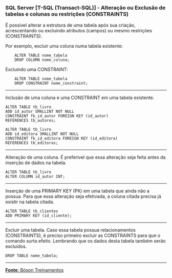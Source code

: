 ### SQL Server [T-SQL (Transact-SQL)] - Alteração ou Exclusão de tabelas e colunas ou restrições (CONSTRAINTS)

É possível alterar a estrutura de uma tabela após sua criação, acrescentando ou excluindo atributos (campos) ou mesmo restrições (CONSTRAINTS).

Por exemplo, excluir uma coluna numa tabela existente:

    	ALTER TABLE nome_tabela
		DROP COLUMN nome_coluna;

Excluindo uma CONSTRAINT:

    	ALTER TABLE nome_tabela
		DROP CONSTRAINT nome_constraint;
---	
Inclusão de uma coluna e uma CONSTRAINT em uma tabela existente.

	ALTER TABLE tb_livro
	ADD id_autor SMALLINT NOT NULL
	CONSTRAINT fk_id_autor FOREIGN KEY (id_autor)
	REFERENCES tb_autores;
	
	ALTER TABLE tb_livro
	ADD id_editora SMALLINT NOT NULL
	CONSTRAINT fk_id_editora FOREIGN KEY (id_editora)
	REFERENCES tb_editoras;
	
---
Alteração de uma coluna. É preferível que essa alteração seja feita antes da inserção de dados na tabela.

	ALTER TABLE tb_livro
	ALTER COLUMN id_autor INT;

---
Inserção de uma PRIMARY KEY (PK) em uma tabela que ainda não a possua. Para que essa alteração seja efetivada, a coluna citada precisa já existir na tabela citada.

	ALTER TABLE tb_clientes
	ADD PRIMARY KEY (id_cliente);

---
Excluir uma tabela. Caso essa tabela possua relacionamentos (CONSTRAINTS), é preciso primeiro excluir as CONSTRAINTS para que o comando surta efeito. Lembrando que os dados desta tabela também serão excluídos.

	DROP TABLE nome_tabela;

---

[**Fonte**: Bóson Treinamentos](https://youtube.com/playlist?list=PLucm8g_ezqNqI5cW3alteV5olcMCcHYRK&si=iTJ-F9uZb8Eff3QA)